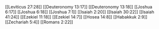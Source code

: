 [[Leviticus 27:28]]
[[Deuteronomy 13:17]]
[[Deuteronomy 13:18]]
[[Joshua 6:17]]
[[Joshua 6:18]]
[[Joshua 7:1]]
[[Isaiah 2:20]]
[[Isaiah 30:22]]
[[Isaiah 41:24]]
[[Ezekiel 11:18]]
[[Ezekiel 14:7]]
[[Hosea 14:8]]
[[Habakkuk 2:9]]
[[Zechariah 5:4]]
[[Romans 2:22]]
